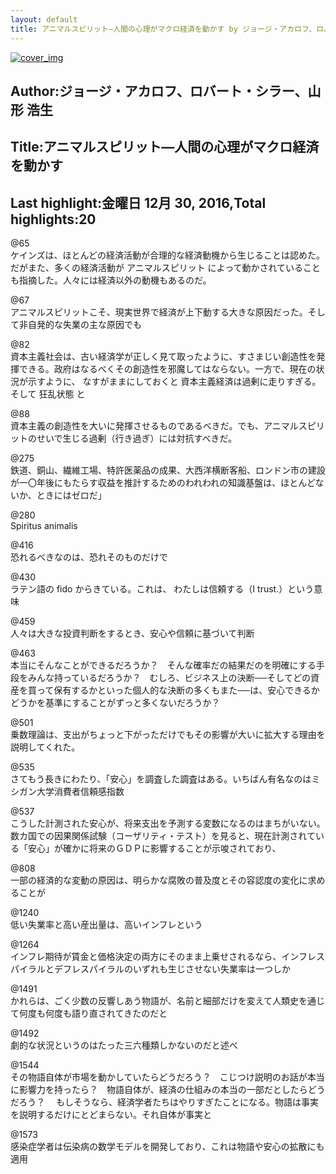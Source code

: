 ```yaml
---
layout: default
title: アニマルスピリット―人間の心理がマクロ経済を動かす by ジョージ・アカロフ、ロバート・シラー、山形 浩生
---
```


[![cover_img](http://images-jp.amazon.com/images/P/B00HSCB8DQ.09.MZZZZZZZ.jpg)](https://www.amazon.co.jp/dp/B00HSCB8DQ)  
## Author:ジョージ・アカロフ、ロバート・シラー、山形 浩生  
## Title:アニマルスピリット―人間の心理がマクロ経済を動かす  
## Last highlight:金曜日 12月 30, 2016,Total highlights:20  
  
@65  
ケインズは、ほとんどの経済活動が合理的な経済動機から生じることは認めた。だがまた、多くの経済活動が アニマルスピリット によって動かされていることも指摘した。人々には経済以外の動機もあるのだ。  
  
@67  
アニマルスピリットこそ、現実世界で経済が上下動する大きな原因だった。そして非自発的な失業の主な原因でも  
  
@82  
資本主義社会は、古い経済学が正しく見て取ったように、すさまじい創造性を発揮できる。政府はなるべくその創造性を邪魔してはならない。一方で、現在の状況が示すように、 なすがままにしておくと 資本主義経済は過剰に走りすぎる。そして 狂乱状態 と  
  
@88  
資本主義の創造性を大いに発揮させるものであるべきだ。でも、アニマルスピリットのせいで生じる過剰（行き過ぎ）には対抗すべきだ。  
  
@275  
鉄道、銅山、繊維工場、特許医薬品の成果、大西洋横断客船、ロンドン市の建設が一〇年後にもたらす収益を推計するためのわれわれの知識基盤は、ほとんどないか、ときにはゼロだ」  
  
@280  
Spiritus animalis  
  
@416  
恐れるべきなのは、恐れそのものだけで  
  
@430  
ラテン語の fido からきている。これは、 わたしは信頼する（I trust.）という意味  
  
@459  
人々は大きな投資判断をするとき、安心や信頼に基づいて判断  
  
@463  
本当にそんなことができるだろうか？　そんな確率だの結果だのを明確にする手段をみんな持っているだろうか？　むしろ、ビジネス上の決断──そしてどの資産を買って保有するかといった個人的な決断の多くもまた──は、安心できるかどうかを基準にすることがずっと多くないだろうか？  
  
@501  
乗数理論は、支出がちょっと下がっただけでもその影響が大いに拡大する理由を説明してくれた。  
  
@535  
さてもう長きにわたり、「安心」を調査した調査はある。いちばん有名なのはミシガン大学消費者信頼感指数  
  
@537  
こうした計測された安心が、将来支出を予測する変数になるのはまちがいない。数カ国での因果関係試験（コーザリティ・テスト）を見ると、現在計測されている「安心」が確かに将来のＧＤＰに影響することが示唆されており、  
  
@808  
一部の経済的な変動の原因は、明らかな腐敗の普及度とその容認度の変化に求めることが  
  
@1240  
低い失業率と高い産出量は、高いインフレという  
  
@1264  
インフレ期待が賃金と価格決定の両方にそのまま上乗せされるなら、インフレスパイラルとデフレスパイラルのいずれも生じさせない失業率は一つしか  
  
@1491  
かれらは、ごく少数の反響しあう物語が、名前と細部だけを変えて人類史を通じて何度も何度も語り直されてきたのだと  
  
@1492  
劇的な状況というのはたった三六種類しかないのだと述べ  
  
@1544  
その物語自体が市場を動かしていたらどうだろう？　こじつけ説明のお話が本当に影響力を持ったら？　物語自体が、経済の仕組みの本当の一部だとしたらどうだろう？ 　もしそうなら、経済学者たちはやりすぎたことになる。物語は事実を説明するだけにとどまらない。それ自体が事実と  
  
@1573  
感染症学者は伝染病の数学モデルを開発しており、これは物語や安心の拡散にも適用  